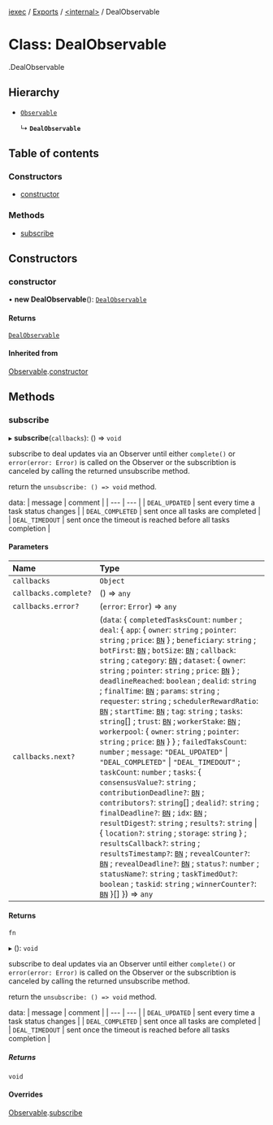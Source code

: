 [iexec](../README.md) / [Exports](../modules.md) / [<internal\>](../modules/internal_.md) / DealObservable

# Class: DealObservable

[<internal>](../modules/internal_.md).DealObservable

## Hierarchy

- [`Observable`](Observable.md)

  ↳ **`DealObservable`**

## Table of contents

### Constructors

- [constructor](internal_.DealObservable.md#constructor)

### Methods

- [subscribe](internal_.DealObservable.md#subscribe)

## Constructors

### constructor

• **new DealObservable**(): [`DealObservable`](internal_.DealObservable.md)

#### Returns

[`DealObservable`](internal_.DealObservable.md)

#### Inherited from

[Observable](Observable.md).[constructor](Observable.md#constructor)

## Methods

### subscribe

▸ **subscribe**(`callbacks`): () => `void`

subscribe to deal updates via an Observer until either `complete()` or `error(error: Error)` is called on the Observer or the subscribtion is canceled by calling the returned unsubscribe method.

return the `unsubscribe: () => void` method.

data:
| message | comment |
| --- | --- |
| `DEAL_UPDATED` | sent every time a task status changes |
| `DEAL_COMPLETED` | sent once all tasks are completed |
| `DEAL_TIMEDOUT` | sent once the timeout is reached before all tasks completion |

#### Parameters

| Name | Type |
| :------ | :------ |
| `callbacks` | `Object` |
| `callbacks.complete?` | () => `any` |
| `callbacks.error?` | (`error`: `Error`) => `any` |
| `callbacks.next?` | (`data`: { `completedTasksCount`: `number` ; `deal`: { `app`: { `owner`: `string` ; `pointer`: `string` ; `price`: [`BN`](utils.BN.md)  } ; `beneficiary`: `string` ; `botFirst`: [`BN`](utils.BN.md) ; `botSize`: [`BN`](utils.BN.md) ; `callback`: `string` ; `category`: [`BN`](utils.BN.md) ; `dataset`: { `owner`: `string` ; `pointer`: `string` ; `price`: [`BN`](utils.BN.md)  } ; `deadlineReached`: `boolean` ; `dealid`: `string` ; `finalTime`: [`BN`](utils.BN.md) ; `params`: `string` ; `requester`: `string` ; `schedulerRewardRatio`: [`BN`](utils.BN.md) ; `startTime`: [`BN`](utils.BN.md) ; `tag`: `string` ; `tasks`: `string`[] ; `trust`: [`BN`](utils.BN.md) ; `workerStake`: [`BN`](utils.BN.md) ; `workerpool`: { `owner`: `string` ; `pointer`: `string` ; `price`: [`BN`](utils.BN.md)  }  } ; `failedTaksCount`: `number` ; `message`: ``"DEAL_UPDATED"`` \| ``"DEAL_COMPLETED"`` \| ``"DEAL_TIMEDOUT"`` ; `taskCount`: `number` ; `tasks`: { `consensusValue?`: `string` ; `contributionDeadline?`: [`BN`](utils.BN.md) ; `contributors?`: `string`[] ; `dealid?`: `string` ; `finalDeadline?`: [`BN`](utils.BN.md) ; `idx`: [`BN`](utils.BN.md) ; `resultDigest?`: `string` ; `results?`: `string` \| { `location?`: `string` ; `storage`: `string`  } ; `resultsCallback?`: `string` ; `resultsTimestamp?`: [`BN`](utils.BN.md) ; `revealCounter?`: [`BN`](utils.BN.md) ; `revealDeadline?`: [`BN`](utils.BN.md) ; `status?`: `number` ; `statusName?`: `string` ; `taskTimedOut?`: `boolean` ; `taskid`: `string` ; `winnerCounter?`: [`BN`](utils.BN.md)  }[]  }) => `any` |

#### Returns

`fn`

▸ (): `void`

subscribe to deal updates via an Observer until either `complete()` or `error(error: Error)` is called on the Observer or the subscribtion is canceled by calling the returned unsubscribe method.

return the `unsubscribe: () => void` method.

data:
| message | comment |
| --- | --- |
| `DEAL_UPDATED` | sent every time a task status changes |
| `DEAL_COMPLETED` | sent once all tasks are completed |
| `DEAL_TIMEDOUT` | sent once the timeout is reached before all tasks completion |

##### Returns

`void`

#### Overrides

[Observable](Observable.md).[subscribe](Observable.md#subscribe)
